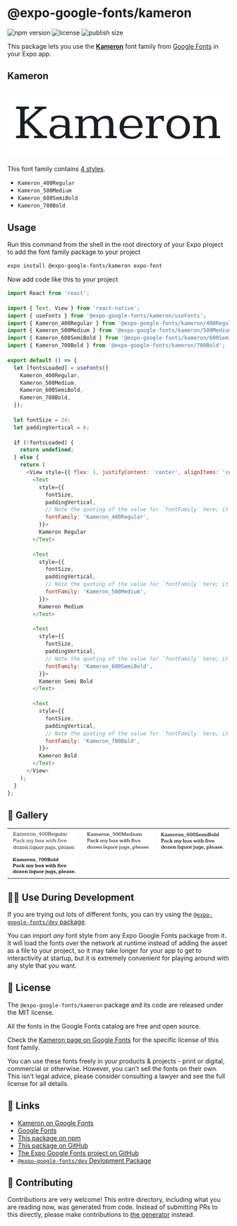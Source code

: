 # @expo-google-fonts/kameron

![npm version](https://flat.badgen.net/npm/v/@expo-google-fonts/kameron)
![license](https://flat.badgen.net/github/license/expo/google-fonts)
![publish size](https://flat.badgen.net/packagephobia/install/@expo-google-fonts/kameron)

This package lets you use the [**Kameron**](https://fonts.google.com/specimen/Kameron) font family from [Google Fonts](https://fonts.google.com/) in your Expo app.

## Kameron

![Kameron](./font-family.png)

This font family contains [4 styles](#-gallery).

- `Kameron_400Regular`
- `Kameron_500Medium`
- `Kameron_600SemiBold`
- `Kameron_700Bold`

## Usage

Run this command from the shell in the root directory of your Expo project to add the font family package to your project
```sh
expo install @expo-google-fonts/kameron expo-font
```

Now add code like this to your project
```js
import React from 'react';

import { Text, View } from 'react-native';
import { useFonts } from '@expo-google-fonts/kameron/useFonts';
import { Kameron_400Regular } from '@expo-google-fonts/kameron/400Regular';
import { Kameron_500Medium } from '@expo-google-fonts/kameron/500Medium';
import { Kameron_600SemiBold } from '@expo-google-fonts/kameron/600SemiBold';
import { Kameron_700Bold } from '@expo-google-fonts/kameron/700Bold';

export default () => {
  let [fontsLoaded] = useFonts({
    Kameron_400Regular,
    Kameron_500Medium,
    Kameron_600SemiBold,
    Kameron_700Bold,
  });

  let fontSize = 24;
  let paddingVertical = 6;

  if (!fontsLoaded) {
    return undefined;
  } else {
    return (
      <View style={{ flex: 1, justifyContent: 'center', alignItems: 'center' }}>
        <Text
          style={{
            fontSize,
            paddingVertical,
            // Note the quoting of the value for `fontFamily` here; it expects a string!
            fontFamily: 'Kameron_400Regular',
          }}>
          Kameron Regular
        </Text>

        <Text
          style={{
            fontSize,
            paddingVertical,
            // Note the quoting of the value for `fontFamily` here; it expects a string!
            fontFamily: 'Kameron_500Medium',
          }}>
          Kameron Medium
        </Text>

        <Text
          style={{
            fontSize,
            paddingVertical,
            // Note the quoting of the value for `fontFamily` here; it expects a string!
            fontFamily: 'Kameron_600SemiBold',
          }}>
          Kameron Semi Bold
        </Text>

        <Text
          style={{
            fontSize,
            paddingVertical,
            // Note the quoting of the value for `fontFamily` here; it expects a string!
            fontFamily: 'Kameron_700Bold',
          }}>
          Kameron Bold
        </Text>
      </View>
    );
  }
};

```

## 🔡 Gallery


||||
|-|-|-|
|![Kameron_400Regular](.//400Regular/Kameron_400Regular.ttf.png)|![Kameron_500Medium](.//500Medium/Kameron_500Medium.ttf.png)|![Kameron_600SemiBold](.//600SemiBold/Kameron_600SemiBold.ttf.png)||
|![Kameron_700Bold](.//700Bold/Kameron_700Bold.ttf.png)||||


## 👩‍💻 Use During Development

If you are trying out lots of different fonts, you can try using the [`@expo-google-fonts/dev` package](https://github.com/expo/google-fonts/tree/master/font-packages/dev#readme).

You can import *any* font style from any Expo Google Fonts package from it. It will load the fonts
over the network at runtime instead of adding the asset as a file to your project, so it may take longer
for your app to get to interactivity at startup, but it is extremely convenient
for playing around with any style that you want.

## 📖 License

The `@expo-google-fonts/kameron` package and its code are released under the MIT license.

All the fonts in the Google Fonts catalog are free and open source.

Check the [Kameron page on Google Fonts](https://fonts.google.com/specimen/Kameron) for the specific license of this font family.

You can use these fonts freely in your products & projects - print or digital, commercial or otherwise. However, you can't sell the fonts on their own. This isn't legal advice, please consider consulting a lawyer and see the full license for all details.

## 🔗 Links

- [Kameron on Google Fonts](https://fonts.google.com/specimen/Kameron)
- [Google Fonts](https://fonts.google.com/)
- [This package on npm](https://www.npmjs.com/package/@expo-google-fonts/kameron)
- [This package on GitHub](https://github.com/expo/google-fonts/tree/master/font-packages/kameron)
- [The Expo Google Fonts project on GitHub](https://github.com/expo/google-fonts)
- [`@expo-google-fonts/dev` Devlopment Package](https://github.com/expo/google-fonts/tree/master/font-packages/dev)

## 🤝 Contributing

Contributions are very welcome! This entire directory, including what you are reading now, was generated from code. Instead of submitting PRs to this directly, please make contributions to [the generator](https://github.com/expo/google-fonts/tree/master/packages/generator) instead.
